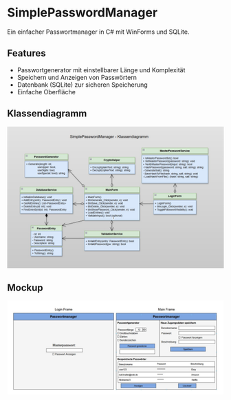 # SimplePasswordManager

Ein einfacher Passwortmanager in C# mit WinForms und SQLite.

## Features

- Passwortgenerator mit einstellbarer Länge und Komplexität
- Speichern und Anzeigen von Passwörtern
- Datenbank (SQLite) zur sicheren Speicherung
- Einfache Oberfläche

## Klassendiagramm

![Klassendiagramm](docs/UML/class_diagram.jpg)

## Mockup

![Mockup](docs/mockup/mockup.jpg)
